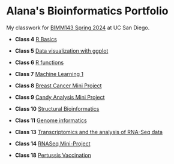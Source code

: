 # Alana's Bioinformatics Portfolio

My classwork for [BIMM143 Spring 2024](https://alanarose77.github.io/bimm143_github1/) at UC San Diego.

- **Class 4** [R Basics](https://github.com/alanarose77/bimm143_github1/blob/main/Class04/lab4.pdf)

- **Class 5** [Data visualization with ggplot](https://github.com/alanarose77/bimm143_github1/blob/main/Class05/class05.pdf)

- **Class 6** [R functions](https://github.com/alanarose77/bimm143_github1/blob/main/Class06/lab_class06.pdf)

- **Class 7** [Machine Learning 1](https://github.com/alanarose77/bimm143_github1/blob/main/Class07/Class07.pdf)

- **Class 8** [Breast Cancer Mini Project]()

- **Class 9** [Candy Analysis Mini Project]()

- **Class 10** [Structural Bioinformatics]()

- **Class 11** [Genome informatics]()

- **Class 13** [Transcriptomics and the analysis of RNA-Seq data]()

- **Class 14** [RNASeq Mini-Project]()

- **Class 18** [Pertussis Vaccination]()
